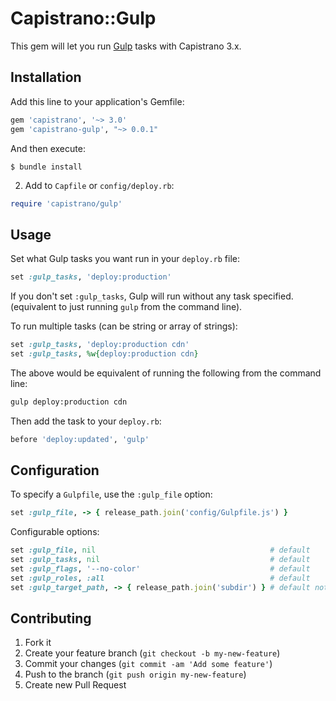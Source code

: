 # Capistrano::Gulp

This gem will let you run [Gulp](http://gulptjs.com/) tasks with Capistrano 3.x.

## Installation

Add this line to your application's Gemfile:

```bash
gem 'capistrano', '~> 3.0'
gem 'capistrano-gulp', "~> 0.0.1"
```

And then execute:

```
$ bundle install
```

2. Add to `Capfile` or `config/deploy.rb`:

```ruby
require 'capistrano/gulp'
```

## Usage

Set what Gulp tasks you want run in your `deploy.rb` file:

```ruby
set :gulp_tasks, 'deploy:production'
```

If you don't set `:gulp_tasks`, Gulp will run without any task specified. (equivalent to just running `gulp` from the command line).

To run multiple tasks (can be string or array of strings):

```ruby
set :gulp_tasks, 'deploy:production cdn'
set :gulp_tasks, %w{deploy:production cdn}
```

The above would be equivalent of running the following from the command line:

```bash
gulp deploy:production cdn
```

Then add the task to your `deploy.rb`:

```ruby
before 'deploy:updated', 'gulp'
```

## Configuration

To specify a `Gulpfile`, use the `:gulp_file` option:

```ruby
set :gulp_file, -> { release_path.join('config/Gulpfile.js') }
```

Configurable options:

```ruby
set :gulp_file, nil                                       # default
set :gulp_tasks, nil                                      # default
set :gulp_flags, '--no-color'                             # default
set :gulp_roles, :all                                     # default
set :gulp_target_path, -> { release_path.join('subdir') } # default not set
```

## Contributing

1. Fork it
2. Create your feature branch (`git checkout -b my-new-feature`)
3. Commit your changes (`git commit -am 'Add some feature'`)
4. Push to the branch (`git push origin my-new-feature`)
5. Create new Pull Request
